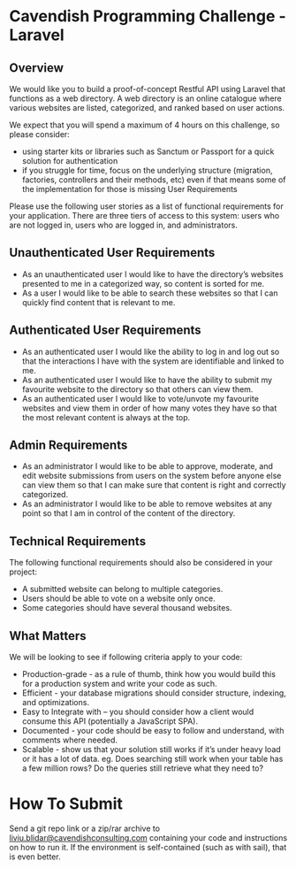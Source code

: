 # Cavendish Programming Challenge - Laravel
## Overview

We would like you to build a proof-of-concept Restful API using Laravel that functions as a web
directory. A web directory is an online catalogue where various websites are listed, categorized, and
ranked based on user actions.

We expect that you will spend a maximum of 4 hours on this challenge, so please consider:
* using starter kits or libraries such as Sanctum or Passport for a quick solution for
authentication 
* if you struggle for time, focus on the underlying structure (migration, factories, controllers
and their methods, etc) even if that means some of the implementation for those is missing
User Requirements

Please use the following user stories as a list of functional requirements for your application.
There are three tiers of access to this system: users who are not logged in, users who are logged in,
and administrators.

## Unauthenticated User Requirements
* As an unauthenticated user I would like to have the directory’s websites presented to me in
a categorized way, so content is sorted for me.
* As a user I would like to be able to search these websites so that I can quickly find content
that is relevant to me.

## Authenticated User Requirements

* As an authenticated user I would like the ability to log in and log out so that the interactions
I have with the system are identifiable and linked to me.
* As an authenticated user I would like to have the ability to submit my favourite website to
the directory so that others can view them.
* As an authenticated user I would like to vote/unvote my favourite websites and view them
in order of how many votes they have so that the most relevant content is always at the top.

## Admin Requirements

* As an administrator I would like to be able to approve, moderate, and edit website
submissions from users on the system before anyone else can view them so that I can make
sure that content is right and correctly categorized.
* As an administrator I would like to be able to remove websites at any point so that I am in
control of the content of the directory.

## Technical Requirements

The following functional requirements should also be considered in your project:

* A submitted website can belong to multiple categories.
* Users should be able to vote on a website only once.
* Some categories should have several thousand websites.

## What Matters

We will be looking to see if following criteria apply to your code:

* Production-grade - as a rule of thumb, think how you would build this for a production
system and write your code as such.
* Efficient - your database migrations should consider structure, indexing, and optimizations.
* Easy to Integrate with – you should consider how a client would consume this API
(potentially a JavaScript SPA).
* Documented - your code should be easy to follow and understand, with comments where
needed.
* Scalable - show us that your solution still works if it’s under heavy load or it has a lot of data.
eg. Does searching still work when your table has a few million rows? Do the queries still
retrieve what they need to?

# How To Submit

Send a git repo link or a zip/rar archive to liviu.blidar@cavendishconsulting.com containing your
code and instructions on how to run it. If the environment is self-contained (such as with sail), that is
even better.

